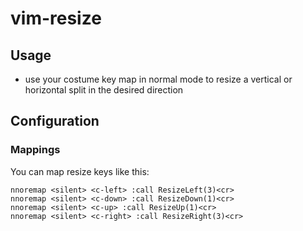 vim-resize
==========

## Usage
* use your costume key map in normal mode to resize a vertical or horizontal split in the desired direction

## Configuration

### Mappings

You can map resize keys like this:

    nnoremap <silent> <c-left> :call ResizeLeft(3)<cr>
    nnoremap <silent> <c-down> :call ResizeDown(1)<cr>
    nnoremap <silent> <c-up> :call ResizeUp(1)<cr>
    nnoremap <silent> <c-right> :call ResizeRight(3)<cr>
